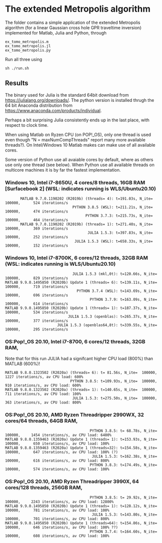 # The extended Metropolis algorithm 

The folder contains a simple application of the extended Metropolis algorithm (for a linear Gaussian cross hole GPR traveltime inversion) implemented for Matlab, Julia and Python, through 
 
    ex_tomo_metropolis.m
    ex_tomo_metropolis.jl
    ex_tomo_metropolis.py
    
Run all three using  
    
    sh ./run.sh 

## Results

The binary used for Julia is the standard 64bit download from https://julialang.org/downloads/.
The python version is installed thrugh the 64 bit Anaconda distribution from https://www.anaconda.com/products/individual.

Perhaps a bit surprising Julia consistently ends up in the last place, with respect to clock time.

When using Matlab on Ryzen CPU (on POP\!_OS), only one thread is used even though "N = maxNumCompThreads" report many more available threads?). On Intel/Windows 10 Matlab makes can make use of all available cores.

Some version of Python use all avaiable cores by default, where as others use only one thread (see below). When Python use all available threads on multicore machines it is by far the fastest implementation.

### Windows 10, Intel i7-8650U, 4 cores/8 threads, 16GB RAM [Surfacebook 2] (WSL: indicates running is WLS/Ubuntu20.10)

           MATLAB 9.7.0.1190202 (R2019b) (threads= 4): t=191.03s, N_ite=  100000,      524 iterations/s
                                   PYTHON 3.8.5 (WSL): t=211.21s, N_ite=  100000,      474 iterations/s
                                         PYTHON 3.7.3: t=215.73s, N_ite=  100000,      464 iterations/s
           MATLAB 9.7.0.1190202 (R2019b) (threads= 1): t=271.40s, N_ite=  100000,      369 iterations/s
                                          JULIA 1.5.3: t=397.83s, N_ite=  100000,      252 iterations/s
                                    JULIA 1.5.3 (WSL): t=658.33s, N_ite=  100000,      152 iterations/s

### Windows 10, Intel i7-8700K, 6 cores/12 threads, 32GB RAM (WSL: indicates running is WLS/Ubuntu20.10)

                                   JULIA 1.5.3 (mkl,0t): t=120.66s, N_ite=  100000,      829 iterations/s
    MATLAB 9.9.0.1495850 (R2020b) Update 1 (threads= 6): t=139.11s, N_ite=  100000,      719 iterations/s
                                     PYTHON 3.7.4 (WSL): t=143.69s, N_ite=  100000,      696 iterations/s
                                           PYTHON 3.7.9: t=163.09s, N_ite=  100000,      614 iterations/s
    MATLAB 9.9.0.1495850 (R2020b) Update 1 (threads= 1): t=187.37s, N_ite=  100000,      534 iterations/s
                                 JULIA 1.5.3 (openblas): t=265.37s, N_ite=  100000,      377 iterations/s
                            JULIA 1.5.3 (openblas64,8t): t=339.55s, N_ite=  100000,      295 iterations/s
                            
### OS:Pop\!_OS 20.10, Intel i7-8700, 6 cores/12 threads, 32GB RAM, 

Note that for this run JULIA had a signifcant higher CPU load (800%) than MATLAB (600%)!

    MATLAB 9.8.0.1323502 (R2020a) (threads= 6): t= 81.56s, N_ite=  100000,     1227 iterations/s, av CPU load: 600%
                                  PYTHON 3.8.5: t=109.93s, N_ite=  100000,      910 iterations/s, av CPU load: 600%
    MATLAB 9.8.0.1323502 (R2020a) (threads= 1): t=140.65s, N_ite=  100000,      711 iterations/s, av CPU load: 100%
                                   JULIA 1.5.3: t=275.50s, N_ite=  100000,      363 iterations/s, av CPU load: 800%
              
### OS:Pop\!_OS 20.10, AMD Ryzen Threadripper 2990WX, 32 cores/64 threads, 64GB RAM, 

                                           PYTHON 3.8.5: t= 68.78s, N_ite=  100000,     1454 iterations/s, av CPU load: 6400%
    MATLAB 9.8.0.1359463 (R2020a) Update 1 (threads= 1): t=153.93s, N_ite=  100000,      650 iterations/s, av CPU load: 100%
    MATLAB 9.8.0.1359463 (R2020a) Update 1 (threads=32): t=154.58s, N_ite=  100000,      647 iterations/s, av CPU load: 100% (?)
                                            JULIA 1.5.3: t=162.38s, N_ite=  100000,      616 iterations/s, av CPU load: 800%
                                           PYTHON 3.8.3: t=174.49s, N_ite=  100000,      574 iterations/s, av CPU load: 100%
                                           

### OS:Pop\!_OS 20.10, AMD Ryzen Threadripper 3990X, 64 cores/128 threads, 256GB RAM, 
                     
                                           PYTHON 3.8.5: t= 29.92s, N_ite=  100000,     2243 iterations/s, av CPU load: 12800%
    MATLAB 9.9.0.1495850 (R2020b) Update 1 (threads= 1): t=128.12s, N_ite=  100000,      781 iterations/s, av CPU load: 100%
                                            JULIA 1.5.3: t=143.80s, N_ite=  100000,      701 iterations/s, av CPU load: 800%
    MATLAB 9.9.0.1495850 (R2020b) Update 1 (threads=64): t=154.86s, N_ite=  100000,      646 iterations/s, av CPU load: 100% ??)
                                           PYTHON 3.7.4: t=164.60s, N_ite=  100000,      608 iterations/s, av CPU load: 100%

